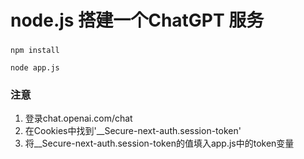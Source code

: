 # node.js 搭建一个ChatGPT 服务

###
```
npm install
```

```
node app.js
```

### 注意
1. 登录chat.openai.com/chat
2. 在Cookies中找到'__Secure-next-auth.session-token'
3. 将__Secure-next-auth.session-token的值填入app.js中的token变量